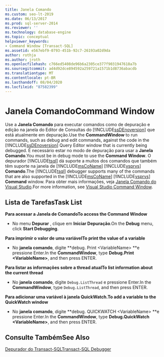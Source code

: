 ```yaml
---
title: Janela Comando
ms.custom: seo-lt-2019
ms.date: 06/13/2017
ms.prod: sql-server-2014
ms.reviewer: ''
ms.technology: database-engine
ms.topic: conceptual
helpviewer_keywords:
- Command Window [Transact-SQL]
ms.assetid: e567ebf9-0793-451b-92c7-26193a02d9da
author: rothja
ms.author: jroth
ms.openlocfilehash: c766ed5408de96b6a2305ce377f9031947618a7b
ms.sourcegitcommit: ad4d92dce894592a259721a1571b1d8736abacdb
ms.translationtype: MT
ms.contentlocale: pt-BR
ms.lasthandoff: 08/04/2020
ms.locfileid: "87582399"
---
```

# <a name="command-window"></a><span data-ttu-id="5e672-102">Janela Comando</span><span class="sxs-lookup"><span data-stu-id="5e672-102">Command Window</span></span>
  <span data-ttu-id="5e672-103">Use a **Janela Comando** para executar comandos como de depuração e edição na janela do Editor de Consultas do [!INCLUDE[ssDEnoversion](../../includes/ssdenoversion-md.md)] que está atualmente em depuração.</span><span class="sxs-lookup"><span data-stu-id="5e672-103">Use the **CommandWindow** to run commands, such as debug and edit commands, against the code in the [!INCLUDE[ssDEnoversion](../../includes/ssdenoversion-md.md)] Query Editor window that is currently being debugged.</span></span> <span data-ttu-id="5e672-104">É necessário estar no modo de depuração para usar a **Janela Comando**.</span><span class="sxs-lookup"><span data-stu-id="5e672-104">You must be in debug mode to use the **Command Window**.</span></span> <span data-ttu-id="5e672-105">O depurador [!INCLUDE[tsql](../../includes/tsql-md.md)] dá suporte a muitos dos comandos que também têm suporte na janela de [!INCLUDE[msCoName](../../includes/msconame-md.md)] [!INCLUDE[vsprvs](../../includes/vsprvs-md.md)] **Comando**.</span><span class="sxs-lookup"><span data-stu-id="5e672-105">The [!INCLUDE[tsql](../../includes/tsql-md.md)] debugger supports many of the commands that are also supported in the [!INCLUDE[msCoName](../../includes/msconame-md.md)] [!INCLUDE[vsprvs](../../includes/vsprvs-md.md)] **Command** window.</span></span> <span data-ttu-id="5e672-106">Para obter mais informações, veja [Janela Comando do Visual Studio](https://go.microsoft.com/fwlink/?LinkId=112007).</span><span class="sxs-lookup"><span data-stu-id="5e672-106">For more information, see [Visual Studio Command Window](https://go.microsoft.com/fwlink/?LinkId=112007).</span></span>  
  
## <a name="task-list"></a><span data-ttu-id="5e672-107">Lista de Tarefas</span><span class="sxs-lookup"><span data-stu-id="5e672-107">Task List</span></span>  
 <span data-ttu-id="5e672-108">**Para acessar a Janela de Comando**</span><span class="sxs-lookup"><span data-stu-id="5e672-108">**To access the Command Window**</span></span>  
  
-   <span data-ttu-id="5e672-109">No menu **Depurar** , clique em **Iniciar Depuração**.</span><span class="sxs-lookup"><span data-stu-id="5e672-109">On the **Debug** menu, click **Start Debugging**.</span></span>  
  
 <span data-ttu-id="5e672-110">**Para imprimir o valor de uma variável**</span><span class="sxs-lookup"><span data-stu-id="5e672-110">**To print the value of a variable**</span></span>  
  
-   <span data-ttu-id="5e672-111">No **janela comando**, digite \*\*debug. Print \<VariableName> \*\*e pressione Enter.</span><span class="sxs-lookup"><span data-stu-id="5e672-111">In the **CommandWindow**, type **Debug.Print \<VariableName>**, and then press ENTER.</span></span>  
  
 <span data-ttu-id="5e672-112">**Para listar as informações sobre a thread atual**</span><span class="sxs-lookup"><span data-stu-id="5e672-112">**To list information about the current thread**</span></span>  
  
-   <span data-ttu-id="5e672-113">No **janela comando**, digite `Debug.ListThread` e pressione Enter.</span><span class="sxs-lookup"><span data-stu-id="5e672-113">In the **CommandWindow**, type `Debug.ListThread`, and then press ENTER.</span></span>  
  
 <span data-ttu-id="5e672-114">**Para adicionar uma variável à janela QuickWatch.**</span><span class="sxs-lookup"><span data-stu-id="5e672-114">**To add a variable to the QuickWatch window**</span></span>  
  
-   <span data-ttu-id="5e672-115">No **janela comando**, digite \*\*debug. QUICKWATCH \<VariableName> \*\*e pressione Enter.</span><span class="sxs-lookup"><span data-stu-id="5e672-115">In the **CommandWindow**, type **Debug.QuickWatch \<VariableName>**, and then press ENTER.</span></span>  
  
## <a name="see-also"></a><span data-ttu-id="5e672-116">Consulte Também</span><span class="sxs-lookup"><span data-stu-id="5e672-116">See Also</span></span>  
 [<span data-ttu-id="5e672-117">Depurador do Transact-SQL</span><span class="sxs-lookup"><span data-stu-id="5e672-117">Transact-SQL Debugger</span></span>](transact-sql-debugger.md)  
